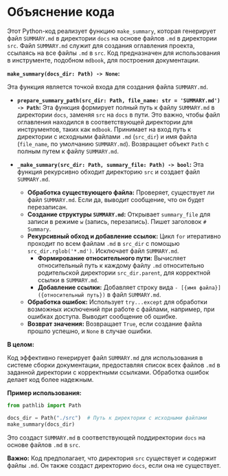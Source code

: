 # Объяснение кода

Этот Python-код реализует функцию `make_summary`, которая генерирует файл `SUMMARY.md` в директории `docs` на основе файлов `.md` в директории `src`.  Файл `SUMMARY.md` служит для создания оглавления проекта, ссылаясь на все файлы `.md` в `src`.  Код предназначен для использования в инструменте, подобном `mdbook`, для построения документации.

**`make_summary(docs_dir: Path) -> None`:**

Эта функция является точкой входа для создания файла `SUMMARY.md`.

* **`prepare_summary_path(src_dir: Path, file_name: str = 'SUMMARY.md') -> Path`:** Эта функция формирует полный путь к файлу `SUMMARY.md` в директории `docs`,  заменяя `src` на `docs` в пути. Это важно, чтобы файл оглавления находился в соответствующей директории для инструментов, таких как `mdbook`.  Принимает на вход путь к директории с исходными файлами `.md` (`src_dir`) и имя файла (`file_name`, по умолчанию `SUMMARY.md`).  Возвращает объект `Path` с полным путем к файлу `SUMMARY.md`.

* **`_make_summary(src_dir: Path, summary_file: Path) -> bool`:**  Эта функция рекурсивно обходит директорию `src` и создает файл `SUMMARY.md`.

    * **Обработка существующего файла:** Проверяет, существует ли файл `SUMMARY.md`. Если да, выводит сообщение, что он будет перезаписан.
    * **Создание структуры `SUMMARY.md`:** Открывает `summary_file` для записи в режиме `w` (запись, перезапись).  Пишет заголовок `# Summary`.
    * **Рекурсивный обход и добавление ссылок:** Цикл `for` итеративно проходит по всем файлам `.md` в `src_dir` с помощью `src_dir.rglob('*.md')`.  Исключает файл `SUMMARY.md`.
        * **Формирование относительного пути:**  Вычисляет относительный путь к каждому файлу `.md` относительно родительской директории `src_dir.parent`, для корректной ссылки в `SUMMARY.md`.
        * **Добавление ссылки:** Добавляет строку вида `- [{имя файла}]({относительный путь})` в файл `SUMMARY.md`.
    * **Обработка ошибок:**  Использует `try...except` для обработки возможных исключений при работе с файлами, например, при ошибках доступа. Выводит сообщение об ошибке.
    * **Возврат значения:** Возвращает `True`, если создание файла прошло успешно, и `None` в случае ошибки.

**В целом:**

Код эффективно генерирует файл `SUMMARY.md` для использования в системе сборки документации, предоставляя список всех файлов `.md` в заданной директории с корректными ссылками. Обработка ошибок делает код более надежным.


**Пример использования:**

```python
from pathlib import Path

docs_dir = Path("./src")  # Путь к директории с исходными файлами
make_summary(docs_dir)
```

Это создаст `SUMMARY.md` в соответствующей поддиректории `docs` на основе файлов `.md` в `src`.


**Важно:** Код предполагает, что директория `src` существует и содержит файлы `.md`.  Он также создаст директорию `docs`, если она не существует.